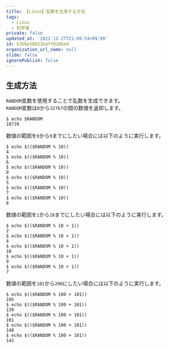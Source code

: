 ```yaml
---
title: 【Linux】乱数を生成する方法
tags:
  - Linux
  - 初学者
private: false
updated_at: '2022-12-27T21:08:54+09:00'
id: b3bbe58821baff0186ed
organization_url_name: null
slide: false
ignorePublish: false
---
```

## 生成方法

`RANDOM`変数を使用することで乱数を生成できます。  
`RANDOM`変数は`0`から`32767`の間の数値を返却します。  

```terminal
$ echo $RANDOM
18739
```

数値の範囲を`0`から`9`までにしたい場合には以下のように実行します。  

```terminal
$ echo $(($RANDOM % 10))
4
$ echo $(($RANDOM % 10))
6
$ echo $(($RANDOM % 10))
0
$ echo $(($RANDOM % 10))
5
$ echo $(($RANDOM % 10))
7
$ echo $(($RANDOM % 10))
8
```

数値の範囲を`1`から`10`までにしたい場合には以下のように実行します。  

```terminal
$ echo $(($RANDOM % 10 + 1))
2
$ echo $(($RANDOM % 10 + 1))
4
$ echo $(($RANDOM % 10 + 1))
10
$ echo $(($RANDOM % 10 + 1))
9
$ echo $(($RANDOM % 10 + 1))
7
```

数値の範囲を`101`から`200`にしたい場合には以下のように実行します。  

```terminal
$ echo $(($RANDOM % 100 + 101))
195
$ echo $(($RANDOM % 100 + 101))
139
$ echo $(($RANDOM % 100 + 101))
101
$ echo $(($RANDOM % 100 + 101))
148
$ echo $(($RANDOM % 100 + 101))
142
```
